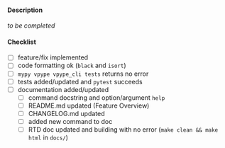 #### Description

_to be completed_

#### Checklist

- [ ] feature/fix implemented
- [ ] code formatting ok (`black` and `isort`)
- [ ] `mypy vpype vpype_cli tests` returns no error
- [ ] tests added/updated and `pytest` succeeds
- [ ] documentation added/updated
    - [ ] command docstring and option/argument `help`
    - [ ] README.md updated (Feature Overview)
    - [ ] CHANGELOG.md updated
    - [ ] added new command to doc
    - [ ] RTD doc updated and building with no error (`make clean && make html` in `docs/`)
